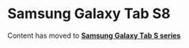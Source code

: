 # Samsung Galaxy Tab S8

Content has moved to [**Samsung Galaxy Tab S series**](samsung-galaxy-tab-s-series.md)&#x20;
